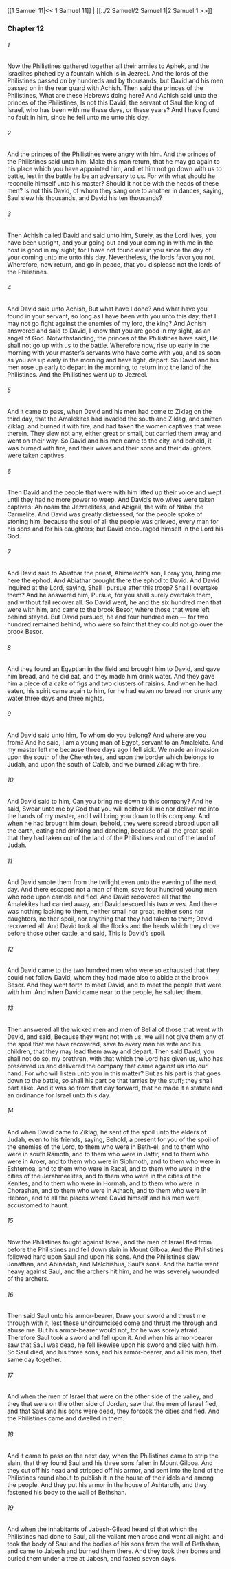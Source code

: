 [[1 Samuel 11|<< 1 Samuel 11]]  |  [[../2 Samuel/2 Samuel 1|2 Samuel 1 >>]]

### Chapter 12
###### 1
Now the Philistines gathered together all their armies to Aphek, and the Israelites pitched by a fountain which is in Jezreel. And the lords of the Philistines passed on by hundreds and by thousands, but David and his men passed on in the rear guard with Achish. Then said the princes of the Philistines, What are these Hebrews doing here? And Achish said unto the princes of the Philistines, Is not this David, the servant of Saul the king of Israel, who has been with me these days, or these years? And I have found no fault in him, since he fell unto me unto this day.

###### 2
And the princes of the Philistines were angry with him. And the princes of the Philistines said unto him, Make this man return, that he may go again to his place which you have appointed him, and let him not go down with us to battle, lest in the battle he be an adversary to us. For with what should he reconcile himself unto his master? Should it not be with the heads of these men? Is not this David, of whom they sang one to another in dances, saying, Saul slew his thousands, and David his ten thousands?

###### 3
Then Achish called David and said unto him, Surely, as the Lord lives, you have been upright, and your going out and your coming in with me in the host is good in my sight; for I have not found evil in you since the day of your coming unto me unto this day. Nevertheless, the lords favor you not. Wherefore, now return, and go in peace, that you displease not the lords of the Philistines.

###### 4
And David said unto Achish, But what have I done? And what have you found in your servant, so long as I have been with you unto this day, that I may not go fight against the enemies of my lord, the king? And Achish answered and said to David, I know that you are good in my sight, as an angel of God. Notwithstanding, the princes of the Philistines have said, He shall not go up with us to the battle. Wherefore now, rise up early in the morning with your master’s servants who have come with you, and as soon as you are up early in the morning and have light, depart. So David and his men rose up early to depart in the morning, to return into the land of the Philistines. And the Philistines went up to Jezreel.

###### 5
And it came to pass, when David and his men had come to Ziklag on the third day, that the Amalekites had invaded the south and Ziklag, and smitten Ziklag, and burned it with fire, and had taken the women captives that were therein. They slew not any, either great or small, but carried them away and went on their way. So David and his men came to the city, and behold, it was burned with fire, and their wives and their sons and their daughters were taken captives.

###### 6
Then David and the people that were with him lifted up their voice and wept until they had no more power to weep. And David’s two wives were taken captives: Ahinoam the Jezreelitess, and Abigail, the wife of Nabal the Carmelite. And David was greatly distressed, for the people spoke of stoning him, because the soul of all the people was grieved, every man for his sons and for his daughters; but David encouraged himself in the Lord his God.

###### 7
And David said to Abiathar the priest, Ahimelech’s son, I pray you, bring me here the ephod. And Abiathar brought there the ephod to David. And David inquired at the Lord, saying, Shall I pursue after this troop? Shall I overtake them? And he answered him, Pursue, for you shall surely overtake them, and without fail recover all. So David went, he and the six hundred men that were with him, and came to the brook Besor, where those that were left behind stayed. But David pursued, he and four hundred men — for two hundred remained behind, who were so faint that they could not go over the brook Besor.

###### 8
And they found an Egyptian in the field and brought him to David, and gave him bread, and he did eat, and they made him drink water. And they gave him a piece of a cake of figs and two clusters of raisins. And when he had eaten, his spirit came again to him, for he had eaten no bread nor drunk any water three days and three nights.

###### 9
And David said unto him, To whom do you belong? And where are you from? And he said, I am a young man of Egypt, servant to an Amalekite. And my master left me because three days ago I fell sick. We made an invasion upon the south of the Cherethites, and upon the border which belongs to Judah, and upon the south of Caleb, and we burned Ziklag with fire.

###### 10
And David said to him, Can you bring me down to this company? And he said, Swear unto me by God that you will neither kill me nor deliver me into the hands of my master, and I will bring you down to this company. And when he had brought him down, behold, they were spread abroad upon all the earth, eating and drinking and dancing, because of all the great spoil that they had taken out of the land of the Philistines and out of the land of Judah.

###### 11
And David smote them from the twilight even unto the evening of the next day. And there escaped not a man of them, save four hundred young men who rode upon camels and fled. And David recovered all that the Amalekites had carried away, and David rescued his two wives. And there was nothing lacking to them, neither small nor great, neither sons nor daughters, neither spoil, nor anything that they had taken to them; David recovered all. And David took all the flocks and the herds which they drove before those other cattle, and said, This is David’s spoil.

###### 12
And David came to the two hundred men who were so exhausted that they could not follow David, whom they had made also to abide at the brook Besor. And they went forth to meet David, and to meet the people that were with him. And when David came near to the people, he saluted them.

###### 13
Then answered all the wicked men and men of Belial of those that went with David, and said, Because they went not with us, we will not give them any of the spoil that we have recovered, save to every man his wife and his children, that they may lead them away and depart. Then said David, you shall not do so, my brethren, with that which the Lord has given us, who has preserved us and delivered the company that came against us into our hand. For who will listen unto you in this matter? But as his part is that goes down to the battle, so shall his part be that tarries by the stuff; they shall part alike. And it was so from that day forward, that he made it a statute and an ordinance for Israel unto this day.

###### 14
And when David came to Ziklag, he sent of the spoil unto the elders of Judah, even to his friends, saying, Behold, a present for you of the spoil of the enemies of the Lord, to them who were in Beth-el, and to them who were in south Ramoth, and to them who were in Jattir, and to them who were in Aroer, and to them who were in Siphmoth, and to them who were in Eshtemoa, and to them who were in Racal, and to them who were in the cities of the Jerahmeelites, and to them who were in the cities of the Kenites, and to them who were in Hormah, and to them who were in Chorashan, and to them who were in Athach, and to them who were in Hebron, and to all the places where David himself and his men were accustomed to haunt.

###### 15
Now the Philistines fought against Israel, and the men of Israel fled from before the Philistines and fell down slain in Mount Gilboa. And the Philistines followed hard upon Saul and upon his sons. And the Philistines slew Jonathan, and Abinadab, and Malchishua, Saul’s sons. And the battle went heavy against Saul, and the archers hit him, and he was severely wounded of the archers.

###### 16
Then said Saul unto his armor-bearer, Draw your sword and thrust me through with it, lest these uncircumcised come and thrust me through and abuse me. But his armor-bearer would not, for he was sorely afraid. Therefore Saul took a sword and fell upon it. And when his armor-bearer saw that Saul was dead, he fell likewise upon his sword and died with him. So Saul died, and his three sons, and his armor-bearer, and all his men, that same day together.

###### 17
And when the men of Israel that were on the other side of the valley, and they that were on the other side of Jordan, saw that the men of Israel fled, and that Saul and his sons were dead, they forsook the cities and fled. And the Philistines came and dwelled in them.

###### 18
And it came to pass on the next day, when the Philistines came to strip the slain, that they found Saul and his three sons fallen in Mount Gilboa. And they cut off his head and stripped off his armor, and sent into the land of the Philistines round about to publish it in the house of their idols and among the people. And they put his armor in the house of Ashtaroth, and they fastened his body to the wall of Bethshan.

###### 19
And when the inhabitants of Jabesh-Gilead heard of that which the Philistines had done to Saul, all the valiant men arose and went all night, and took the body of Saul and the bodies of his sons from the wall of Bethshan, and came to Jabesh and burned them there. And they took their bones and buried them under a tree at Jabesh, and fasted seven days.